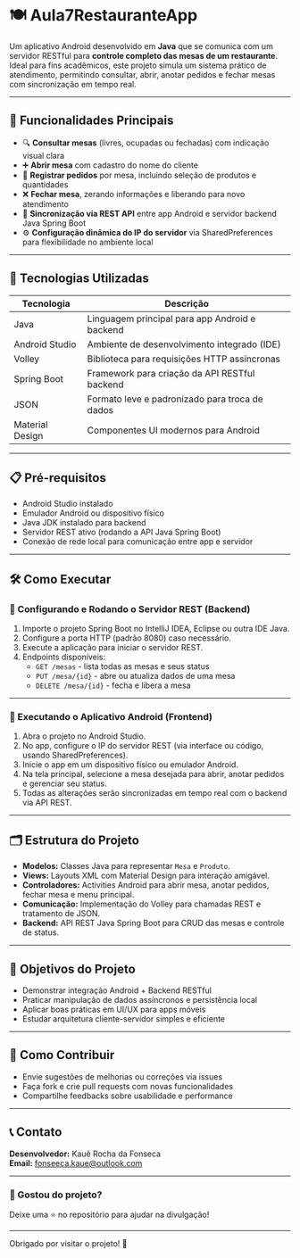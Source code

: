# 🍽️ Aula7RestauranteApp

Um aplicativo Android desenvolvido em **Java** que se comunica com um servidor RESTful para **controle completo das mesas de um restaurante**. Ideal para fins acadêmicos, este projeto simula um sistema prático de atendimento, permitindo consultar, abrir, anotar pedidos e fechar mesas com sincronização em tempo real.

---

## 🚀 Funcionalidades Principais

- 🔍 **Consultar mesas** (livres, ocupadas ou fechadas) com indicação visual clara  
- ➕ **Abrir mesa** com cadastro do nome do cliente  
- 📝 **Registrar pedidos** por mesa, incluindo seleção de produtos e quantidades  
- ❌ **Fechar mesa**, zerando informações e liberando para novo atendimento  
- 🔄 **Sincronização via REST API** entre app Android e servidor backend Java Spring Boot  
- ⚙️ **Configuração dinâmica do IP do servidor** via SharedPreferences para flexibilidade no ambiente local  

---

## 🧰 Tecnologias Utilizadas

| Tecnologia       | Descrição                                      |
|------------------|------------------------------------------------|
| Java             | Linguagem principal para app Android e backend |
| Android Studio   | Ambiente de desenvolvimento integrado (IDE)    |
| Volley           | Biblioteca para requisições HTTP assíncronas    |
| Spring Boot      | Framework para criação da API RESTful backend   |
| JSON             | Formato leve e padronizado para troca de dados  |
| Material Design  | Componentes UI modernos para Android             |

---

## 📋 Pré-requisitos

- Android Studio instalado  
- Emulador Android ou dispositivo físico  
- Java JDK instalado para backend  
- Servidor REST ativo (rodando a API Java Spring Boot)  
- Conexão de rede local para comunicação entre app e servidor  

---

## 🛠️ Como Executar

### 🔧 Configurando e Rodando o Servidor REST (Backend)

1. Importe o projeto Spring Boot no IntelliJ IDEA, Eclipse ou outra IDE Java.  
2. Configure a porta HTTP (padrão 8080) caso necessário.  
3. Execute a aplicação para iniciar o servidor REST.  
4. Endpoints disponíveis:  
   - `GET /mesas` - lista todas as mesas e seus status  
   - `PUT /mesa/{id}` - abre ou atualiza dados de uma mesa  
   - `DELETE /mesa/{id}` - fecha e libera a mesa  

---

### 📱 Executando o Aplicativo Android (Frontend)

1. Abra o projeto no Android Studio.  
2. No app, configure o IP do servidor REST (via interface ou código, usando SharedPreferences).  
3. Inicie o app em um dispositivo físico ou emulador Android.  
4. Na tela principal, selecione a mesa desejada para abrir, anotar pedidos e gerenciar seu status.  
5. Todas as alterações serão sincronizadas em tempo real com o backend via API REST.  

---

## 🗂️ Estrutura do Projeto

- **Modelos:** Classes Java para representar `Mesa` e `Produto`.  
- **Views:** Layouts XML com Material Design para interação amigável.  
- **Controladores:** Activities Android para abrir mesa, anotar pedidos, fechar mesa e menu principal.  
- **Comunicação:** Implementação do Volley para chamadas REST e tratamento de JSON.  
- **Backend:** API REST Java Spring Boot para CRUD das mesas e controle de status.  

---

## 🎯 Objetivos do Projeto

- Demonstrar integração Android + Backend RESTful  
- Praticar manipulação de dados assíncronos e persistência local  
- Aplicar boas práticas em UI/UX para apps móveis  
- Estudar arquitetura cliente-servidor simples e eficiente  

---

## 🤝 Como Contribuir

- Envie sugestões de melhorias ou correções via issues  
- Faça fork e crie pull requests com novas funcionalidades  
- Compartilhe feedbacks sobre usabilidade e performance  

---

## 📞 Contato

**Desenvolvedor:** Kauê Rocha da Fonseca  
**Email:** fonseeca.kaue@outlook.com

---

### 🌟 Gostou do projeto?  
Deixe uma ⭐ no repositório para ajudar na divulgação!

---

Obrigado por visitar o projeto! 🚀
